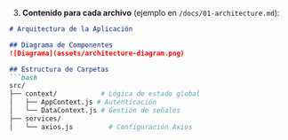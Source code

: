 
3. **Contenido para cada archivo** (ejemplo en `/docs/01-architecture.md`):
````markdown
# Arquitectura de la Aplicación

## Diagrama de Componentes
![Diagrama](assets/architecture-diagram.png)

## Estructura de Carpetas
```bash
src/
├── context/           # Lógica de estado global
│   ├── AppContext.js # Autenticación
│   └── DataContext.js # Gestión de señales
├── services/
│   └── axios.js         # Configuración Axios
